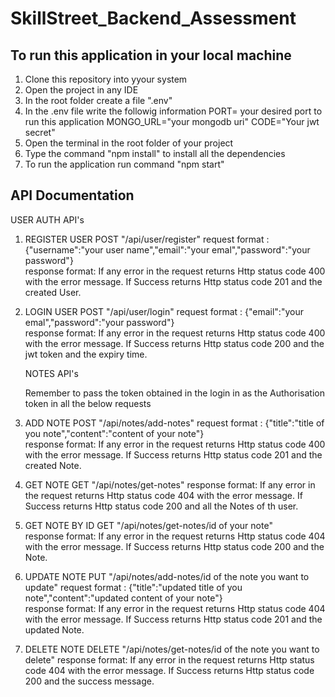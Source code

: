 # SkillStreet_Backend_Assessment

## To run this application in your local machine

 1) Clone this repository into yyour system
 2) Open the project in any IDE
 3) In the root folder create a file ".env"
 4) In the .env file write the followig information
     PORT= your desired port to run this application
     MONGO_URL="your mongodb uri"
     CODE="Your jwt secret"
 5) Open the terminal in the root folder of your project
 6) Type the command "npm install" to install all the dependencies
 7) To run the application run command "npm start"

 ## API Documentation 

   USER AUTH API's

1) REGISTER USER
   POST    "/api/user/register"
   request format : {"username":"your user name","email":"your emal","password":"your password"}    
   response format: If any error in the request returns Http status code 400 with the error message.
   If Success returns Http status code 201 and the created User.


2) LOGIN USER
   POST    "/api/user/login"
   request format : {"email":"your emal","password":"your password"}    
   response format: If any error in the request returns Http status code 400 with the error message.
   If Success returns Http status code 200 and the jwt token and the expiry time.



   NOTES API's

   Remember to pass the token obtained in the login in as the Authorisation token in all the below requests


3) ADD NOTE
   POST    "/api/notes/add-notes"
   request format : {"title":"title of you note","content":"content of your note"}    
   response format: If any error in the request returns Http status code 400 with the error message.
   If Success returns Http status code 201 and the created Note.   

4) GET NOTE
   GET    "/api/notes/get-notes"
   response format: If any error in the request returns Http status code 404 with the error message.
   If Success returns Http status code 200 and all the Notes of th user.     

5) GET NOTE BY ID
   GET     "/api/notes/get-notes/id of your note"   
   response format: If any error in the request returns Http status code 404 with the error message.
   If Success returns Http status code 200 and the Note.     

6) UPDATE  NOTE
   PUT    "/api/notes/add-notes/id of the note you want to update"
   request format : {"title":"updated title of you note","content":"updated content of your note"}    
   response format: If any error in the request returns Http status code 404 with the error message.
   If Success returns Http status code 201 and the updated Note.  

7) DELETE NOTE
   DELETE    "/api/notes/get-notes/id of the note you want to delete"
   response format: If any error in the request returns Http status code 404 with the error message.
   If Success returns Http status code 200 and the success message.